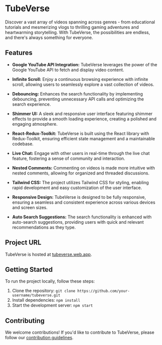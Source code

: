 # TubeVerse 

Discover a vast array of videos spanning across genres - from educational tutorials and mesmerizing vlogs to thrilling gaming adventures and heartwarming storytelling. With TubeVerse, the possibilities are endless, and there's always something for everyone.

## Features

- **Google YouTube API Integration:** TubeVerse leverages the power of the Google YouTube API to fetch and display video content.

- **Infinite Scroll:** Enjoy a continuous browsing experience with infinite scroll, allowing users to seamlessly explore a vast collection of videos.

- **Debouncing:** Enhances the search functionality by implementing debouncing, preventing unnecessary API calls and optimizing the search experience.

- **Shimmer UI:** A sleek and responsive user interface featuring shimmer effects to provide a smooth loading experience, creating a polished and engaging atmosphere.

- **React-Redux-Toolkit:** TubeVerse is built using the React library with Redux-Toolkit, ensuring efficient state management and a maintainable codebase.

- **Live Chat:** Engage with other users in real-time through the live chat feature, fostering a sense of community and interaction.

- **Nested Comments:** Commenting on videos is made more intuitive with nested comments, allowing for organized and threaded discussions.

- **Tailwind CSS:** The project utilizes Tailwind CSS for styling, enabling rapid development and easy customization of the user interface.

- **Responsive Design:** TubeVerse is designed to be fully responsive, ensuring a seamless and consistent experience across various devices and screen sizes.

- **Auto Search Suggestions:** The search functionality is enhanced with auto-search suggestions, providing users with quick and relevant recommendations as they type.

## Project URL

TubeVerse is hosted at [tubeverse.web.app](https://tubeverse.web.app).

## Getting Started

To run the project locally, follow these steps:

1. Clone the repository: `git clone https://github.com/your-username/tubeverse.git`
2. Install dependencies: `npm install`
3. Start the development server: `npm start`

## Contributing

We welcome contributions! If you'd like to contribute to TubeVerse, please follow our [contribution guidelines](CONTRIBUTING.md).


